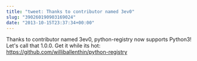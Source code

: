 ```yaml
---
title: "tweet: Thanks to contributor named 3ev0"
slug: "390260190903169024"
date: "2013-10-15T23:37:34+00:00"
---
```

Thanks to contributor named 3ev0, python-registry now supports Python3! Let's call that 1.0.0. Get it while its hot: https://github.com/williballenthin/python-registry
